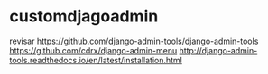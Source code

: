 # customdjagoadmin
revisar 
https://github.com/django-admin-tools/django-admin-tools
https://github.com/cdrx/django-admin-menu
http://django-admin-tools.readthedocs.io/en/latest/installation.html
